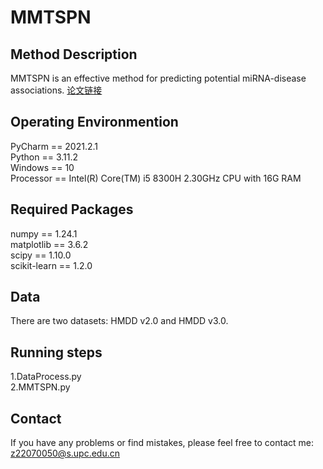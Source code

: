 # MMTSPN

## Method Description
MMTSPN is an effective method for predicting potential miRNA-disease associations.  <a href="https://www.example.com" title="论文链接(待添加)">论文链接</a>

## Operating Environmention
PyCharm == 2021.2.1\
Python == 3.11.2\
Windows == 10\
Processor == Intel(R) Core(TM) i5 8300H 2.30GHz CPU with 16G RAM

## Required Packages
numpy == 1.24.1\
matplotlib == 3.6.2\
scipy == 1.10.0\
scikit-learn == 1.2.0

## Data
There are two datasets: HMDD v2.0 and HMDD v3.0.

## Running steps
1.DataProcess.py\
2.MMTSPN.py

## Contact
If you have any problems or find mistakes, please feel free to contact me: z22070050@s.upc.edu.cn
